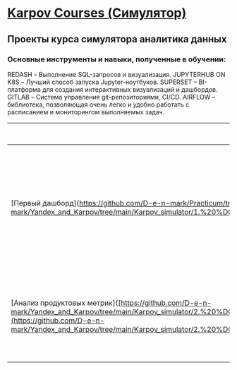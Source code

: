 ﻿# [Karpov Courses (Симулятор)](https://karpov.courses/simulator)
## Проекты курса симулятора аналитика данных 

### Основные инструменты и навыки, полученные в обучении:
REDASH – Выполнение SQL-запросов и визуализация.
JUPYTERHUB ON K8S – Лучший способ запуска Jupyter-ноутбуков.
SUPERSET –  BI-платформа для создания интерактивных визуализаций и дашбордов.
GITLAB – Система управления git-репозиториями, CI/CD.
AIRFLOW – библиотека, позволяющая очень легко и удобно работать с расписанием и мониторингом выполняемых задач.


| Название и ссылка | Описание задачи | Используемые инструменты |
| ------ | ------ | ------ |
| [Первый дашборд](https://github.com/D-e-n-mark/Practicum/tree/main/1.%20big%20city%20music](https://github.com/D-e-n-mark/Yandex_and_Karpov/tree/main/Karpov_simulator/1.%20%D0%9F%D0%B5%D1%80%D0%B2%D1%8B%D0%B9%20%D0%B4%D0%B0%D1%88%D0%B1%D0%BE%D1%80%D0%B4) | Построение нескольких базовых дашбордов, которые покрывают собой ключевые аудиторные метрики и ключевые события нашего продукта. | ``Superset`` ``SQL`` |
| [Анализ продуктовых метрик]([https://github.com/D-e-n-mark/Yandex_and_Karpov/tree/main/Karpov_simulator/2.%20%D0%90%D0%BD%D0%B0%D0%BB%D0%B8%D0%B7%20%D0%BF%D1%80%D0%BE%D0%B4%D1%83%D0%BA%D1%82%D0%BE%D0%B2%D1%8B%D1%85%20%D0%BC%D0%B5%D1%82%D1%80%D0%B8%D0%BA](https://github.com/D-e-n-mark/Yandex_and_Karpov/tree/main/Karpov_simulator/2.%20%D0%90%D0%BD%D0%B0%D0%BB%D0%B8%D0%B7%20%D0%BF%D1%80%D0%BE%D0%B4%D1%83%D0%BA%D1%82%D0%BE%D0%B2%D1%8B%D1%85%20%D0%BC%D0%B5%D1%82%D1%80%D0%B8%D0%BA) | Исследование и визуализация различных метрик для решения поставленних задач и ответов на вопросы | ``Superset`` ``SQL`` |

